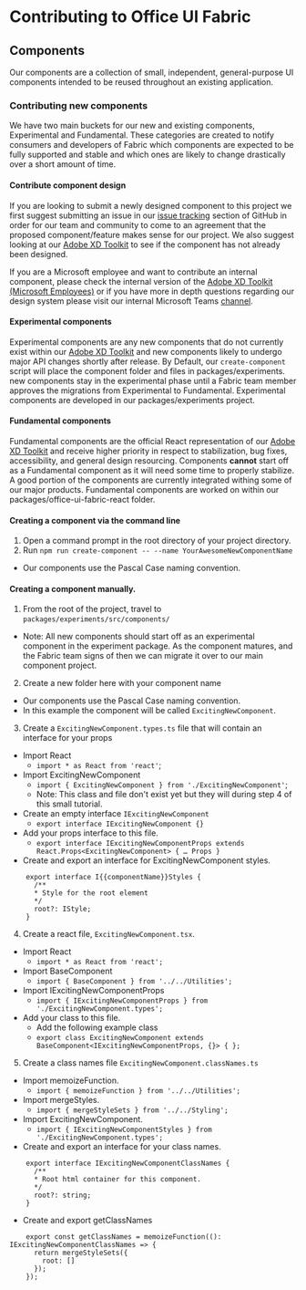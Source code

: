 # Contributing to Office UI Fabric

## Components
Our components are a collection of small, independent, general-purpose UI components intended to be reused throughout an existing application.

### Contributing new components
We have two main buckets for our new and existing components, Experimental and Fundamental. These categories are created to notify consumers and developers of Fabric which components are expected to be fully supported and stable and which ones are likely to change drastically over a short amount of time.

#### Contribute component design
If you are looking to submit a newly designed component to this project we first suggest submitting an issue in our [issue tracking](https://github.com/OfficeDev/office-ui-fabric-react/issues) section of GitHub in order for our team and community to come to an agreement that the proposed component/feature makes sense for our project. We also suggest looking at our [Adobe XD Toolkit](https://static2.sharepointonline.com/files/fabric/fabric-website/files/officeuifabric.zip) to see if the component has not already been designed.

If you are a Microsoft employee and want to contribute an internal component, please check the internal version of the [Adobe XD Toolkit (Microsoft Employees)](https://microsoft.sharepoint.com/teams/OfficeUIFabric97)
or if you have more in depth questions regarding our design system please visit our internal Microsoft Teams [channel](https://teams.microsoft.com/l/channel/19%3a73a5dbc26c9a4d8d91264611995bbdbb%40thread.skype/Fabric%2520Design?groupId=ffe264f2-14d0-48b5-9384-64f808b81294&tenantId=72f988bf-86f1-41af-91ab-2d7cd011db47).

#### Experimental components
Experimental components are any new components that do not currently exist within our [Adobe XD Toolkit](https://static2.sharepointonline.com/files/fabric/fabric-website/files/officeuifabric.zip) and new components likely to undergo major API changes shortly after release. By Default, our `create-component` script will place the component folder and files in packages/experiments. new components stay in the experimental phase until a Fabric team member approves the migrations from Experimental to Fundamental. Experimental components are developed in our packages/experiments project.

#### Fundamental components
Fundamental components are the official React representation of our [Adobe XD Toolkit](https://static2.sharepointonline.com/files/fabric/fabric-website/files/officeuifabric.zip) and receive higher priority in respect to stabilization, bug fixes, accessibility, and general design resourcing. Components **cannot** start off as a Fundamental component as it will need some time to properly stabilize. A good portion of the components are currently integrated withing some of our major products. Fundamental components are worked on within our packages/office-ui-fabric-react folder.

#### Creating a component via the command line
1. Open a command prompt in the root directory of your project directory.
2. Run `npm run create-component -- --name YourAwesomeNewComponentName`
  * Our components use the Pascal Case naming convention.

#### Creating a component manually.
1. From the root of the project, travel to `packages/experiments/src/components/`
  * Note: All new components should start off as an experimental component in the experiment package. As the component matures, and the Fabric team signs of then we can migrate it over to our main component project.
2. Create a new folder here with your component name
  * Our components use the Pascal Case naming convention.
  * In this example the component will be called `ExcitingNewComponent`.
3. Create a `ExcitingNewComponent.types.ts` file that will contain an interface for your props
  * Import React
    * `import * as React from 'react'`;
  * Import ExcitingNewComponent
    * `import { ExcitingNewComponent } from './ExcitingNewComponent'`;
    * Note: This class and file don't exist yet but they will during step 4 of this small tutorial.
  * Create an empty interface `IExcitingNewComponent`
    * `export interface IExcitingNewComponent {}`
  * Add your props interface to this file.
    * `export interface IExcitingNewComponentProps extends React.Props<ExcitingNewComponent> { … Props }`
  * Create and export an interface for ExcitingNewComponent styles.
```
    export interface I{{componentName}}Styles {
      /**
      * Style for the root element
      */
      root?: IStyle;
    }
```
4. Create a react file, `ExcitingNewComponent.tsx`.
  * Import React
    * `import * as React from 'react';`
  * Import BaseComponent
    * `import { BaseComponent } from '../../Utilities';`
  * Import IExcitingNewComponentProps
    * `import { IExcitingNewComponentProps } from './ExcitingNewComponent.types';`
  * Add your class to this file.
    * Add the following example class
    * `export class ExcitingNewComponent extends BaseComponent<IExcitingNewComponentProps, {}> { };`
5. Create a class names file `ExcitingNewComponent.classNames.ts`
  * Import memoizeFunction.
    * `import { memoizeFunction } from '../../Utilities';`
  * Import mergeStyles.
    * `import { mergeStyleSets } from '../../Styling';`
  * Import ExcitingNewComponent.
    * `import { IExcitingNewComponentStyles } from './ExcitingNewComponent.types';`
  * Create and export an interface for your class names.
```
    export interface IExcitingNewComponentClassNames {
      /**
      * Root html container for this component.
      */
      root?: string;
    }
```
  * Create and export getClassNames
```
    export const getClassNames = memoizeFunction((): IExcitingNewComponentClassNames => {
      return mergeStyleSets({
        root: []
      });
    });
```